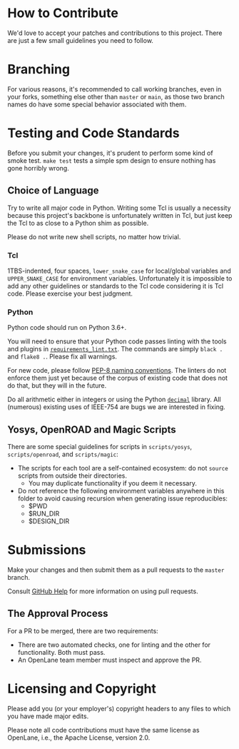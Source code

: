 # How to Contribute
We'd love to accept your patches and contributions to this project. There are just a few small guidelines you need to follow.

# Branching
For various reasons, it's recommended to call working branches, even in your forks, something else other than `master` or `main`, as those two branch names do have some special behavior associated with them. 

# Testing and Code Standards
Before you submit your changes, it's prudent to perform some kind of smoke test. `make test` tests a simple spm design to ensure nothing has gone horribly wrong.

## Choice of Language
Try to write all major code in Python. Writing some Tcl is usually a necessity because this project's backbone is unfortunately written in Tcl, but just keep the Tcl to as close to a Python shim as possible.

Please do not write new shell scripts, no matter how trivial.

### Tcl
1TBS-indented, four spaces, `lower_snake_case` for local/global variables and `UPPER_SNAKE_CASE` for environment variables. Unfortunately it is impossible to add any other guidelines or standards to the Tcl code considering it is Tcl code. Please exercise your best judgment.

### Python
Python code should run on Python 3.6+.

You will need to ensure that your Python code passes linting with the tools and plugins in [`requirements_lint.txt`](./requirements_lint.txt). The commands are simply `black .` and `flake8 .`. Please fix all warnings.

For new code, please follow [PEP-8 naming conventions](https://peps.python.org/pep-0008/#naming-conventions). The linters do not enforce them just yet because of the corpus of existing code that does not do that, but they will in the future.

Do all arithmetic either in integers or using the Python [`decimal`](https://docs.python.org/3.6/library/decimal.html) library. All (numerous) existing uses of IEEE-754 are bugs we are interested in fixing.

## Yosys, OpenROAD and Magic Scripts
There are some special guidelines for scripts in `scripts/yosys`, `scripts/openroad`, and `scripts/magic`:

* The scripts for each tool are a self-contained ecosystem: do not `source` scripts from outside their directories.
    * You may duplicate functionality if you deem it necessary.
* Do not reference the following environment variables anywhere in this folder to avoid causing recursion when generating issue reproducibles:
    * $PWD
    * $RUN_DIR
    * $DESIGN_DIR


# Submissions
Make your changes and then submit them as a pull requests to the `master` branch.

Consult [GitHub Help](https://help.github.com/articles/about-pull-requests/) for more information on using pull requests.

## The Approval Process
For a PR to be merged, there are two requirements:

- There are two automated checks, one for linting and the other for functionality. Both must pass.
- An OpenLane team member must inspect and approve the PR.

# Licensing and Copyright
Please add you (or your employer's) copyright headers to any files to which you have made major edits.

Please note all code contributions must have the same license as OpenLane, i.e., the Apache License, version 2.0. 